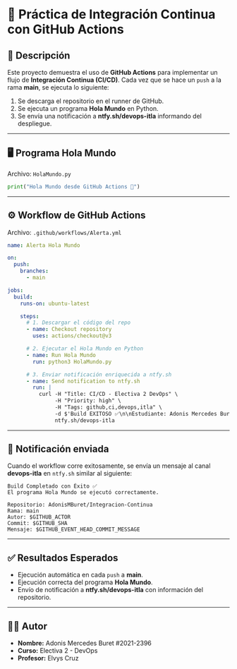 # 🚀 Práctica de Integración Continua con GitHub Actions

## 📌 Descripción

Este proyecto demuestra el uso de **GitHub Actions** para implementar un flujo de **Integración Continua (CI/CD)**.
Cada vez que se hace un `push` a la rama **main**, se ejecuta lo siguiente:

1. Se descarga el repositorio en el runner de GitHub.
2. Se ejecuta un programa **Hola Mundo** en Python.
3. Se envía una notificación a **ntfy.sh/devops-itla** informando del despliegue.

---

## 🖥️ Programa Hola Mundo

Archivo: `HolaMundo.py`

```python
print("Hola Mundo desde GitHub Actions 🚀")
```

---

## ⚙️ Workflow de GitHub Actions

Archivo: `.github/workflows/Alerta.yml`

```yaml
name: Alerta Hola Mundo

on:
  push:
    branches:
      - main

jobs:
  build:
    runs-on: ubuntu-latest

    steps:
      # 1. Descargar el código del repo
      - name: Checkout repository
        uses: actions/checkout@v3

      # 2. Ejecutar el Hola Mundo en Python
      - name: Run Hola Mundo
        run: python3 HolaMundo.py

      # 3. Enviar notificación enriquecida a ntfy.sh
      - name: Send notification to ntfy.sh
        run: |
          curl -H "Title: CI/CD - Electiva 2 DevOps" \
               -H "Priority: high" \
               -H "Tags: github,ci,devops,itla" \
               -d $'Build EXITOSO ✅\n\nEstudiante: Adonis Mercedes Buret #2021-2396 \nCurso: Electiva 2 - DevOps\nProfesor: Elys Cruz\n\nRepositorio: https://github.com/AdonisMBuret/Integracion-Continua \nRama: main \n\nVer detalles: https://github.com/AdonisMBuret/Integracion-Continua/actions' \
               ntfy.sh/devops-itla
```

---

## 📢 Notificación enviada

Cuando el workflow corre exitosamente, se envía un mensaje al canal **devops-itla** en `ntfy.sh` similar al siguiente:

```
Build Completado con Éxito ✅
El programa Hola Mundo se ejecutó correctamente.

Repositorio: AdonisMBuret/Integracion-Continua
Rama: main
Autor: $GITHUB_ACTOR
Commit: $GITHUB_SHA
Mensaje: $GITHUB_EVENT_HEAD_COMMIT_MESSAGE
```

---

## ✅ Resultados Esperados

* Ejecución automática en cada `push` a **main**.
* Ejecución correcta del programa **Hola Mundo**.
* Envío de notificación a **ntfy.sh/devops-itla** con información del repositorio.

---

## 👨‍💻 Autor

* **Nombre:** Adonis Mercedes Buret #2021-2396
* **Curso:** Electiva 2 - DevOps
* **Profesor:** Elvys Cruz
